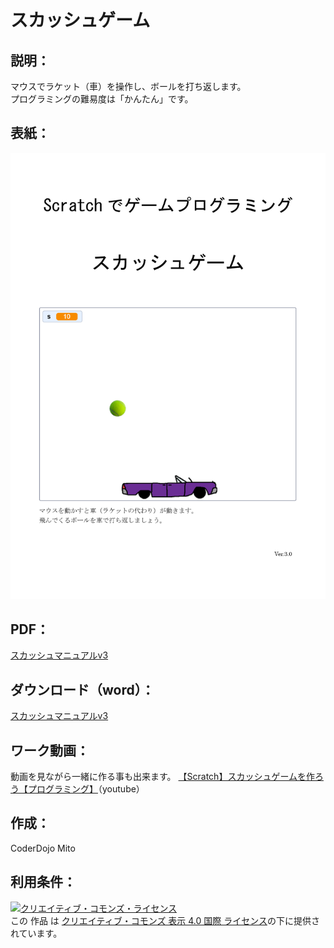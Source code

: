 # スカッシュゲーム

## 説明：
マウスでラケット（車）を操作し、ボールを打ち返します。  
プログラミングの難易度は「かんたん」です。  

## 表紙：
![表紙](スカッシュマニュアルv3.png)  

## PDF：
[スカッシュマニュアルv3](スカッシュマニュアルv3.pdf)  

## ダウンロード（word）：
[スカッシュマニュアルv3](スカッシュマニュアルv3.docx)  

## ワーク動画：
動画を見ながら一緒に作る事も出来ます。
[【Scratch】スカッシュゲームを作ろう【プログラミング】](https://youtu.be/mHqSQeixXSU)（youtube）

## 作成：
CoderDojo Mito

## 利用条件：
<a rel="license" href="http://creativecommons.org/licenses/by/4.0/"><img alt="クリエイティブ・コモンズ・ライセンス" style="border-width:0" src="https://i.creativecommons.org/l/by/4.0/88x31.png" /></a><br />この 作品 は <a rel="license" href="http://creativecommons.org/licenses/by/4.0/">クリエイティブ・コモンズ 表示 4.0 国際 ライセンス</a>の下に提供されています。
